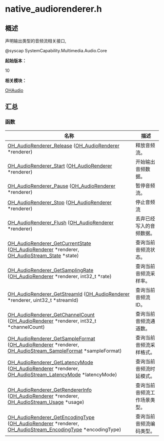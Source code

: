 # native_audiorenderer.h


## 概述

声明输出类型的音频流相关接口,

\@syscap SystemCapability.Multimedia.Audio.Core

**起始版本：**

10

**相关模块：**

[OHAudio](_o_h_audio.md)


## 汇总


### 函数

| 名称 | 描述 | 
| -------- | -------- |
| [OH_AudioRenderer_Release](_o_h_audio.md#oh_audiorenderer_release) ([OH_AudioRenderer](_o_h_audio.md#oh_audiorenderer) \*renderer) | 释放音频流。 | 
| [OH_AudioRenderer_Start](_o_h_audio.md#oh_audiorenderer_start) ([OH_AudioRenderer](_o_h_audio.md#oh_audiorenderer) \*renderer) | 开始输出音频数据。 | 
| [OH_AudioRenderer_Pause](_o_h_audio.md#oh_audiorenderer_pause) ([OH_AudioRenderer](_o_h_audio.md#oh_audiorenderer) \*renderer) | 暂停音频流。 | 
| [OH_AudioRenderer_Stop](_o_h_audio.md#oh_audiorenderer_stop) ([OH_AudioRenderer](_o_h_audio.md#oh_audiorenderer) \*renderer) | 停止音频流 | 
| [OH_AudioRenderer_Flush](_o_h_audio.md#oh_audiorenderer_flush) ([OH_AudioRenderer](_o_h_audio.md#oh_audiorenderer) \*renderer) | 丢弃已经写入的音频数据。 | 
| [OH_AudioRenderer_GetCurrentState](_o_h_audio.md#oh_audiorenderer_getcurrentstate) ([OH_AudioRenderer](_o_h_audio.md#oh_audiorenderer) \*renderer, [OH_AudioStream_State](_o_h_audio.md#oh_audiostream_state) \*state) | 查询当前音频流状态。 | 
| [OH_AudioRenderer_GetSamplingRate](_o_h_audio.md#oh_audiorenderer_getsamplingrate) ([OH_AudioRenderer](_o_h_audio.md#oh_audiorenderer) \*renderer, int32_t \*rate) | 查询当前音频流采样率。 | 
| [OH_AudioRenderer_GetStreamId](_o_h_audio.md#oh_audiorenderer_getstreamid) ([OH_AudioRenderer](_o_h_audio.md#oh_audiorenderer) \*renderer, uint32_t \*streamId) | 查询当前音频流ID。 | 
| [OH_AudioRenderer_GetChannelCount](_o_h_audio.md#oh_audiorenderer_getchannelcount) ([OH_AudioRenderer](_o_h_audio.md#oh_audiorenderer) \*renderer, int32_t \*channelCount) | 查询当前音频流通道数。 | 
| [OH_AudioRenderer_GetSampleFormat](_o_h_audio.md#oh_audiorenderer_getsampleformat) ([OH_AudioRenderer](_o_h_audio.md#oh_audiorenderer) \*renderer, [OH_AudioStream_SampleFormat](_o_h_audio.md#oh_audiostream_sampleformat) \*sampleFormat) | 查询当前音频流采样格式。 | 
| [OH_AudioRenderer_GetLatencyMode](_o_h_audio.md#oh_audiorenderer_getlatencymode) ([OH_AudioRenderer](_o_h_audio.md#oh_audiorenderer) \*renderer, [OH_AudioStream_LatencyMode](_o_h_audio.md#oh_audiostream_latencymode) \*latencyMode) | 查询当前音频流时延模式。 | 
| [OH_AudioRenderer_GetRendererInfo](_o_h_audio.md#oh_audiorenderer_getrendererinfo) ([OH_AudioRenderer](_o_h_audio.md#oh_audiorenderer) \*renderer, [OH_AudioStream_Usage](_o_h_audio.md#oh_audiostream_usage) \*usage) | 查询当前音频流工作场景类型。 | 
| [OH_AudioRenderer_GetEncodingType](_o_h_audio.md#oh_audiorenderer_getencodingtype) ([OH_AudioRenderer](_o_h_audio.md#oh_audiorenderer) \*renderer, [OH_AudioStream_EncodingType](_o_h_audio.md#oh_audiostream_encodingtype) \*encodingType) | 查询当前音频流编码类型。 | 
